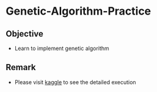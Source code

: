 # Genetic-Algorithm-Practice

## Objective
- Learn to implement genetic algorithm

## Remark
- Please visit [kaggle](https://www.kaggle.com/l066858998/genetic-algorithm-practice) to see the detailed execution
